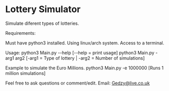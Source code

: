 # Lottery Simulator
Simulate diferent types of lotteries.

Requirements:

Must have python3 installed. 
Using linux/arch system. 
Access to a terminal.

Usage: 
python3 Main.py --help [--help = print usage] 
python3 Main.py -arg1 arg2 [-arg1 = Type of lottery | -arg2 = Number of simulations] 

Example to simulate the Euro Millions.
python3 Main.py -e 1000000 [Runs 1 million simulations]

Feel free to ask questions or comment/edit. Email: Gedzy@live.co.uk






